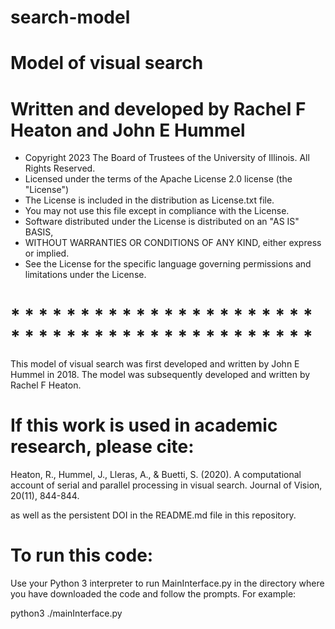 # search-model
# Model of visual search 
# Written and developed by Rachel F Heaton and John E Hummel

* Copyright 2023 The Board of Trustees of the University of Illinois. All Rights Reserved.
* Licensed under the terms of the Apache License 2.0 license (the "License")
* The License is included in the distribution as License.txt file.
* You may not use this file except in compliance with the License.
* Software distributed under the License is distributed on an "AS IS" BASIS,
* WITHOUT WARRANTIES OR CONDITIONS OF ANY KIND, either express or implied.
* See the License for the specific language governing permissions and limitations under the License.
# * * * * * * * * * * * * * * * * * * * * * * * * * * * * * * * * * * * * * * * * * * * *
This model of visual search was first developed and written by John E Hummel in 2018.
The model was subsequently developed and written by Rachel F Heaton.

# If this work is used in academic research, please cite:
Heaton, R., Hummel, J., Lleras, A., & Buetti, S. (2020). A computational account of serial and parallel processing in visual search. Journal of Vision, 20(11), 844-844.

as well as the persistent DOI in the README.md file in this repository.

# To run this code:
Use your Python 3 interpreter to run MainInterface.py in the directory where you have downloaded the code and follow the prompts.
For example:

python3 ./mainInterface.py

